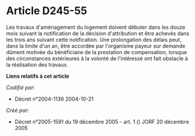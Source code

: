 # Article D245-55

Les travaux d'aménagement du logement doivent débuter dans les douze mois suivant la notification de la décision
d'attribution et être achevés dans les trois ans suivant cette notification. Une prolongation des délais peut, dans la limite
d'un an, être accordée par l'organisme payeur sur demande dûment motivée du bénéficiaire de la prestation de compensation,
lorsque des circonstances extérieures à la volonté de l'intéressé ont fait obstacle à la réalisation des travaux.

**Liens relatifs à cet article**

_Codifié par_:

  - Décret n°2004-1136 2004-10-21

_Créé par_:

  - Décret n°2005-1591 du 19 décembre 2005 - art. 1 () JORF 20 décembre 2005
